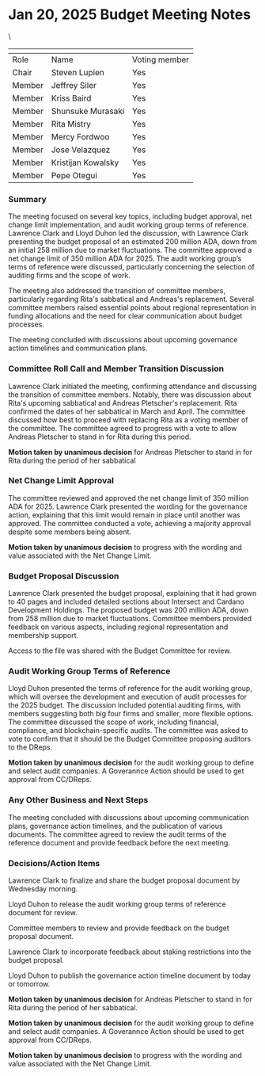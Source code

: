 # Jan 20, 2025 Budget Meeting Notes

\


<table data-header-hidden><thead><tr><th valign="top"></th><th valign="top"></th><th valign="top"></th></tr></thead><tbody><tr><td valign="top">Role</td><td valign="top">Name</td><td valign="top">Voting member</td></tr><tr><td valign="top">Chair</td><td valign="top">Steven Lupien</td><td valign="top">Yes</td></tr><tr><td valign="top">Member</td><td valign="top">Jeffrey Siler</td><td valign="top">Yes</td></tr><tr><td valign="top">Member</td><td valign="top">Kriss Baird</td><td valign="top">Yes</td></tr><tr><td valign="top">Member</td><td valign="top">Shunsuke Murasaki</td><td valign="top">Yes</td></tr><tr><td valign="top">Member</td><td valign="top">Rita Mistry</td><td valign="top">Yes</td></tr><tr><td valign="top">Member</td><td valign="top">Mercy Fordwoo</td><td valign="top">Yes</td></tr><tr><td valign="top">Member</td><td valign="top">Jose Velazquez</td><td valign="top">Yes</td></tr><tr><td valign="top">Member</td><td valign="top">Kristijan Kowalsky</td><td valign="top">Yes</td></tr><tr><td valign="top">Member</td><td valign="top">Pepe Otegui</td><td valign="top">Yes</td></tr></tbody></table>

### Summary

The meeting focused on several key topics, including budget approval, net change limit implementation, and audit working group terms of reference. Lawrence Clark and Lloyd Duhon led the discussion, with Lawrence Clark presenting the budget proposal of an estimated 200 million ADA, down from an initial 258 million due to market fluctuations. The committee approved a net change limit of 350 million ADA for 2025. The audit working group’s terms of reference were discussed, particularly concerning the selection of auditing firms and the scope of work.&#x20;

The meeting also addressed the transition of committee members, particularly regarding Rita's sabbatical and Andreas's replacement. Several committee members raised essential points about regional representation in funding allocations and the need for clear communication about budget processes.&#x20;

The meeting concluded with discussions about upcoming governance action timelines and communication plans.

### Committee Roll Call and Member Transition Discussion

Lawrence Clark initiated the meeting, confirming attendance and discussing the transition of committee members. Notably, there was discussion about Rita's upcoming sabbatical and Andreas Pletscher's replacement. Rita confirmed the dates of her sabbatical in March and April.  The committee discussed how best to proceed with replacing Rita as a voting member of the committee.  The committee agreed to progress with a vote to allow Andreas Pletscher to stand in for Rita during this period. &#x20;

**Motion taken by unanimous decision** for Andreas Pletscher to stand in for Rita during the period of her sabbatical&#x20;

### Net Change Limit Approval

The committee reviewed and approved the net change limit of 350 million ADA for 2025. Lawrence Clark presented the wording for the governance action, explaining that this limit would remain in place until another was approved. The committee conducted a vote, achieving a majority approval despite some members being absent.

**Motion taken by unanimous decision** to progress with the wording and value associated with the Net Change Limit.&#x20;

### Budget Proposal Discussion

Lawrence Clark presented the budget proposal, explaining that it had grown to 40 pages and included detailed sections about Intersect and Cardano Development Holdings. The proposed budget was 200 million ADA, down from 258 million due to market fluctuations. Committee members provided feedback on various aspects, including regional representation and membership support.

Access to the file was shared with the Budget Committee for review.&#x20;

### Audit Working Group Terms of Reference

Lloyd Duhon presented the terms of reference for the audit working group, which will oversee the development and execution of audit processes for the 2025 budget. The discussion included potential auditing firms, with members suggesting both big four firms and smaller, more flexible options. The committee discussed the scope of work, including financial, compliance, and blockchain-specific audits.  The committee was asked to vote to confirm that it should be the Budget Committee proposing auditors to the DReps.

**Motion taken by unanimous decision** for the audit working group to define and select audit companies.  A Goverannce Action should be used to get approval from CC/DReps.

### Any Other Business and Next Steps

The meeting concluded with discussions about upcoming communication plans, governance action timelines, and the publication of various documents. The committee agreed to review the audit terms of the reference document and provide feedback before the next meeting.

### Decisions/Action Items

Lawrence Clark to finalize and share the budget proposal document by Wednesday morning.

Lloyd Duhon to release the audit working group terms of reference document for review.

Committee members to review and provide feedback on the budget proposal document.

Lawrence Clark to incorporate feedback about staking restrictions into the budget proposal.

Lloyd Duhon to publish the governance action timeline document by today or tomorrow.

**Motion taken by unanimous decision** for Andreas Pletscher to stand in for Rita during the period of her sabbatical.&#x20;

**Motion taken by unanimous decision** for the audit working group to define and select audit companies.  A Goverannce Action should be used to get approval from CC/DReps.

**Motion taken by unanimous decision** to progress with the wording and value associated with the Net Change Limit.
